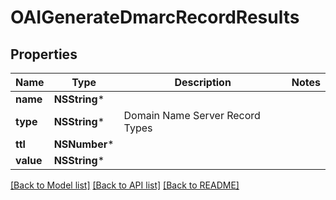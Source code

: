 # OAIGenerateDmarcRecordResults

## Properties
Name | Type | Description | Notes
------------ | ------------- | ------------- | -------------
**name** | **NSString*** |  | 
**type** | **NSString*** | Domain Name Server Record Types | 
**ttl** | **NSNumber*** |  | 
**value** | **NSString*** |  | 

[[Back to Model list]](../README#documentation-for-models) [[Back to API list]](../README#documentation-for-api-endpoints) [[Back to README]](../README)


